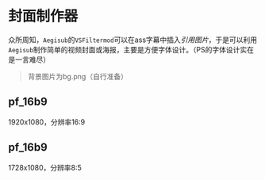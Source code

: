 # 封面制作器

众所周知，`Aegisub`的`VSFiltermod`可以在ass字幕中插入*引用图片*，于是可以利用`Aegisub`制作简单的视频封面或海报，主要是方便字体设计。（PS的字体设计实在是一言难尽）

> 背景图片为bg.png（自行准备）

## pf_16b9

1920x1080，分辨率16:9

## pf_16b9

1728x1080，分辨率8:5